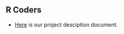 ## R Coders

+ [Here](https://github.com/MEF-BDA503/gpj18-r_coders/blob/master/r_coders.html) is our project desciption document.


